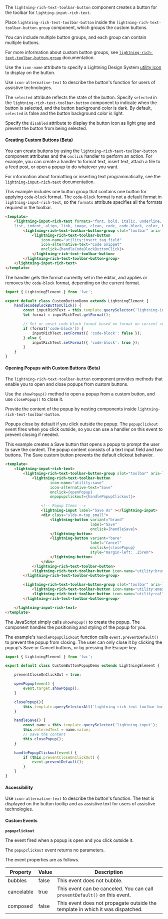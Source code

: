 The `lightning-rich-text-toolbar-button` component creates a button for
the toolbar for `lighting-input-rich-text`.

Place `lightning-rich-text-toolbar-button` inside the
`lightning-rich-text-toolbar-button-group` component, which groups
the custom buttons.

You can include multiple button groups, and each group can contain multiple buttons.

For more information about custom button groups, see
[`lightning-rich-text-toolbar-button-group`](bundle/lightning-rich-text-toolbar-button-group)
documentation.

Use the `icon-name` attribute to specify a Lightning Design System
[utility icon](https://www.lightningdesignsystem.com/icons/#utility)
to display on the button.

Use `icon-alternative-text` to describe the button's function for users of
assistive technologies.

The `selected` attribute reflects the state of the button. Specify `selected`
in the `lightning-rich-text-toolbar-button` component to indicate when the
button is selected, and the button background color is dark. By default,
`selected` is false and the button background color is light.

Specify the `disabled` attribute to display the button icon as light gray and
prevent the button from being selected.


#### Creating Custom Buttons (Beta)

You can create buttons by using the `lightning-rich-text-toolbar-button` component
attributes and the `onclick` handler to perform an action. For example, you can
create a handler to format text, insert text, attach a file to a feed post,
or open a popup to do whatever you want.

For information about formatting or inserting text programmatically, see the
[`lightning-input-rich-text`](bundle/lightning-input-rich-text)
documentation.

This example includes one button group that contains one button for applying
`code-block` format. The `code-block` format is not a default format in
`lightning-input-rich-text`, so the `formats` attribute specifies all the
formats required in the toolbar.

```html
<template>
    <lightning-input-rich-text formats="font, bold, italic, underline, strike,
    list, indent, align, link, image, clean, code, code-block, color, background, header">
        <lightning-rich-text-toolbar-button-group slot="toolbar" aria-label="First group">
            <lightning-rich-text-toolbar-button
                icon-name="utility:insert_tag_field"
                icon-alternative-text="Code Snippet"
                onclick={handleCodeBlockButtonClick}>
            </lightning-rich-text-toolbar-button>
        </lightning-rich-text-toolbar-button-group>
    </lightning-input-rich-text>
</template>
```

The handler gets the format currently set in the editor, and applies or
removes the `code-block` format, depending on the current format.

```javascript
import { LightningElement } from 'lwc';

export default class CustomButtonDemo extends LightningElement {
    handleCodeBlockButtonClick() {
        const inputRichText = this.template.querySelector('lightning-input-rich-text');
        let format = inputRichText.getFormat();

        // Set or unset code-block format based on format on current selection
        if (format['code-block']) {
            inputRichText.setFormat({ 'code-block': false });
        } else {
            inputRichText.setFormat({ 'code-block': true });
        }
    }
}
```

#### Opening Popups with Custom Buttons (Beta)

The `lightning-rich-text-toolbar-button` component provides methods that
enable you to open and close popups from custom buttons.

Use the `showPopup()` method to open a popup from a custom button, and use `closePopup()` to close it.

Provide the content of the popup by nesting components inside `lightning-rich-text-toolbar-button`.

Popups close by default if you click outside the popup. The `popupclickout` event fires when you click outside,
so you can use a handler on this event to prevent closing if needed.

This example creates a Save button that opens a popup to prompt the user to save the content.
The popup content consists of a text input field and two buttons. The Save custom button
prevents the default clickout behavior.

```html
<template>
    <lightning-input-rich-text>
        <lightning-rich-text-toolbar-button-group slot="toolbar" aria-label="First group">
            <lightning-rich-text-toolbar-button
                    icon-name="utility:save"
                    icon-alternative-text="Save"
                    onclick={openPopup}
                    onpopupclickout={handlePopupClickout}>

                <!-- Popup Items -->
                <lightning-input label="Save As" ></lightning-input>
                <div class="slds-m-top_small">
                    <lightning-button variant="brand"
                                      label="Save"
                                      onclick={handleSave}>
                    </lightning-button>
                    <lightning-button variant="bare"
                                      label="Cancel"
                                      onclick={closePopup}
                                      style="margin-left: .25rem">
                    </lightning-button>
                </div>
            </lightning-rich-text-toolbar-button>
            <lightning-rich-text-toolbar-button icon-name="utility:brush" disabled></lightning-rich-text-toolbar-button>
        </lightning-rich-text-toolbar-button-group>

        <lightning-rich-text-toolbar-button-group slot="toolbar" aria-label="Second group">
            <lightning-rich-text-toolbar-button icon-name="utility:email"></lightning-rich-text-toolbar-button>
            <lightning-rich-text-toolbar-button icon-name="utility:call"></lightning-rich-text-toolbar-button>
        </lightning-rich-text-toolbar-button-group>

    </lightning-input-rich-text>
</template>

```

The JavaScript simply calls `showPopup()` to create the popup.
The component handles the positioning and styling of the popup for you.

The example's `handlePopupClickout` function calls `event.preventDefault()` to prevent
the popup from closing. The user can only close it by clicking the popup's Save or Cancel
buttons, or by pressing the Escape key.

```javascript
import { LightningElement } from 'lwc';

export default class CustomButtonPopupDemo extends LightningElement {

    preventCloseOnClickOut = true;

    openPopup(event) {
        event.target.showPopup();
    }

    closePopup(){
        this.template.querySelectorAll('lightning-rich-text-toolbar-button')[0].closePopup();
    }

    handleSave() {
        const name = this.template.querySelector('lightning-input');
        this.enteredText = name.value;
        // save the content
        this.closePopup();
    }

    handlePopupClickout(event) {
        if (this.preventCloseOnClickOut) {
            event.preventDefault();
        }
    }
}
```


#### Accessibility

Use `icon-alternative-text` to describe the button's function. The text is displayed on the button tooltip
and as assistive text for users of assistive technologies.


#### Custom Events

**`popupclickout`**

The event fired when a popup is open and you click outside it.

The `popupclickout` event returns no parameters.

The event properties are as follows.

Property|Value|Description
-----|-----|----------
bubbles|false|This event does not bubble.
cancelable|true|This event can be canceled. You can call `preventDefault()` on this event.
composed|false|This event does not propagate outside the template in which it was dispatched.



